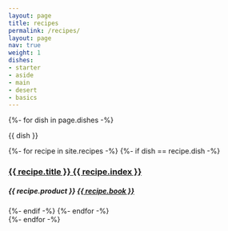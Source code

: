 ```yaml
---
layout: page
title: recipes
permalink: /recipes/
layout: page
nav: true
weight: 1
dishes: 
- starter
- aside
- main
- desert
- basics
---
```

<div class="recipes">
    {%- for dish in page.dishes -%}
    <p class="dish-title" >{{ dish }}</p>
    <div class="dish">
        {%- for recipe in site.recipes -%}
        {%- if dish == recipe.dish -%}
        <div class="recipe">
            <a href="/recipes/{{ recipe.title | slugify }}">
                <h3 class="rood">{{ recipe.title }} {{ recipe.index }}</h3> 
            </a>
            <div class="credits">
                <h5>
                    {{ recipe.product }} 
                    <span>
                    <a href="/books/{{ recipe.book | slugify }}">
                        {{ recipe.book }}
                        <!-- <b>{{ recipe.page }}</b> -->
                    </a>
                    </span>
                </h5>
            </div>
        </div>
        {%- endif -%}
        {%- endfor -%}
    </div>
    {%- endfor -%}    
</div>